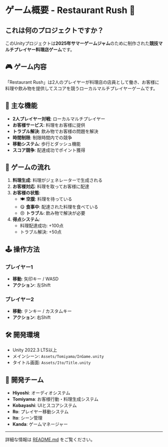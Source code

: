 # ゲーム概要 - Restaurant Rush 🍜

## これは何のプロジェクトですか？

このUnityプロジェクトは**2025年サマーゲームジャム**のために制作された**競技マルチプレイヤー料理店ゲーム**です。

## 🎮 ゲーム内容

「Restaurant Rush」は2人のプレイヤーが料理店の店員として働き、お客様に料理や飲み物を提供してスコアを競うローカルマルチプレイヤーゲームです。

## 🌟 主な機能

- **2人プレイヤー対戦**: ローカルマルチプレイヤー
- **お客様サービス**: 料理をお客様に提供
- **トラブル解決**: 飲み物でお客様の問題を解決
- **時間制限**: 制限時間内での競争
- **移動システム**: 歩行とダッシュ機能
- **スコア競争**: 配達成功でポイント獲得

## 🎯 ゲームの流れ

1. **料理生成**: 料理がジェネレーターで生成される
2. **お客様対応**: 料理を取ってお客様に配達
3. **お客様の状態**:
   - 🍽️ **空腹**: 料理を待っている
   - 😋 **食事中**: 配達された料理を食べている  
   - 😠 **トラブル**: 飲み物で解決が必要
4. **得点システム**:
   - 料理配達成功: +100点
   - トラブル解決: +50点

## 🕹️ 操作方法

### プレイヤー1
- **移動**: 矢印キー / WASD
- **アクション**: 左Shift

### プレイヤー2
- **移動**: テンキー / カスタムキー
- **アクション**: 右Shift

## 🛠️ 開発環境

- Unity 2022.3 LTS以上
- メインシーン: `Assets/Tomiyama/InGame.unity`
- タイトル画面: `Assets/Ito/Title.unity`

## 👥 開発チーム

- **Hiyoshi**: オーディオシステム
- **Tomiyama**: お客様行動・料理生成システム  
- **Kobayashi**: UIとスコアシステム
- **Ro**: プレイヤー移動システム
- **Ito**: シーン管理
- **Kanda**: ゲームマネージャー

---

詳細な情報は [README.md](README.md) をご覧ください。